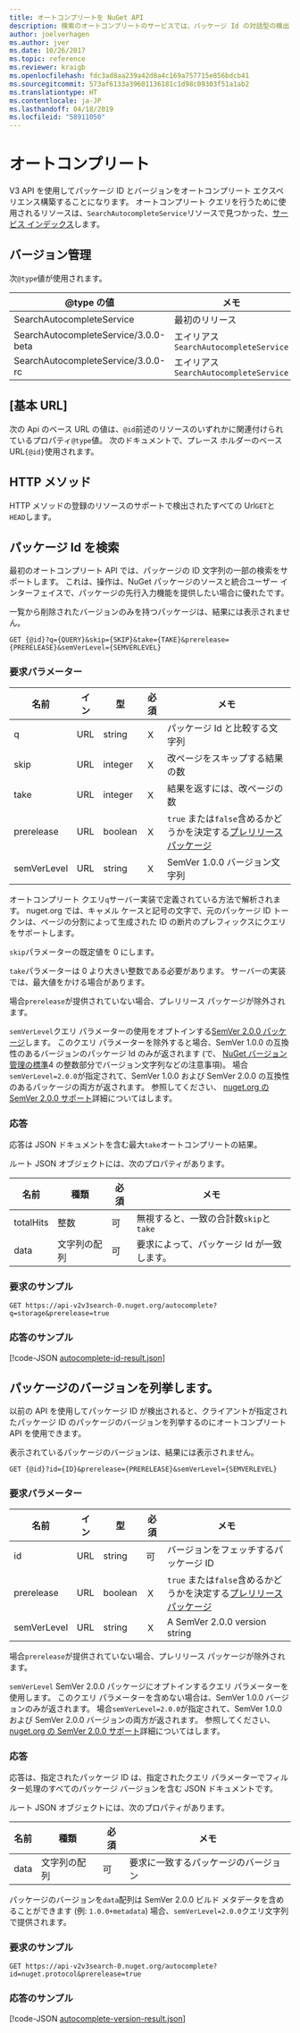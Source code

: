 ```yaml
---
title: オートコンプリートを NuGet API
description: 検索のオートコンプリートのサービスでは、パッケージ Id の対話型の検出とバージョンをサポートします。
author: joelverhagen
ms.author: jver
ms.date: 10/26/2017
ms.topic: reference
ms.reviewer: kraigb
ms.openlocfilehash: fdc3ad8aa239a42d8a4c169a757715e856bdcb41
ms.sourcegitcommit: 573af6133a39601136181c1d98c09303f51a1ab2
ms.translationtype: HT
ms.contentlocale: ja-JP
ms.lasthandoff: 04/18/2019
ms.locfileid: "58911050"
---
```

# <a name="autocomplete"></a>オートコンプリート

V3 API を使用してパッケージ ID とバージョンをオートコンプリート エクスペリエンス構築することになります。 オートコンプリート クエリを行うために使用されるリソースは、`SearchAutocompleteService`リソースで見つかった、[サービス インデックス](service-index.md)します。

## <a name="versioning"></a>バージョン管理

次`@type`値が使用されます。

@type の値                          | メモ
------------------------------------ | -----
SearchAutocompleteService            | 最初のリリース
SearchAutocompleteService/3.0.0-beta | エイリアス `SearchAutocompleteService`
SearchAutocompleteService/3.0.0-rc   | エイリアス `SearchAutocompleteService`

## <a name="base-url"></a>[基本 URL]

次の Api のベース URL の値は、`@id`前述のリソースのいずれかに関連付けられているプロパティ`@type`値。 次のドキュメントで、プレース ホルダーのベース URL`{@id}`使用されます。

## <a name="http-methods"></a>HTTP メソッド

HTTP メソッドの登録のリソースのサポートで検出されたすべての Url`GET`と`HEAD`します。

## <a name="search-for-package-ids"></a>パッケージ Id を検索

最初のオートコンプリート API では、パッケージの ID 文字列の一部の検索をサポートします。 これは、操作は、NuGet パッケージのソースと統合ユーザー インターフェイスで、パッケージの先行入力機能を提供したい場合に優れたです。

一覧から削除されたバージョンのみを持つパッケージは、結果には表示されません。

    GET {@id}?q={QUERY}&skip={SKIP}&take={TAKE}&prerelease={PRERELEASE}&semVerLevel={SEMVERLEVEL}

### <a name="request-parameters"></a>要求パラメーター

名前        | イン     | 型    | 必須 | メモ
----------- | ------ | ------- | -------- | -----
q           | URL    | string  | Ｘ       | パッケージ Id と比較する文字列
skip        | URL    | integer | Ｘ       | 改ページをスキップする結果の数
take        | URL    | integer | Ｘ       | 結果を返すには、改ページの数
prerelease  | URL    | boolean | Ｘ       | `true` または`false`含めるかどうかを決定する[プレリリース パッケージ](../create-packages/prerelease-packages.md)
semVerLevel | URL    | string  | Ｘ       | SemVer 1.0.0 バージョン文字列 

オートコンプリート クエリ`q`サーバー実装で定義されている方法で解析されます。 nuget.org では、キャメル ケースと記号の文字で、元のパッケージ ID トークンは、ページの分割によって生成された ID の断片のプレフィックスにクエリをサポートします。

`skip`パラメーターの既定値を 0 にします。

`take`パラメーターは 0 より大きい整数である必要があります。 サーバーの実装では、最大値をかける場合があります。

場合`prerelease`が提供されていない場合、プレリリース パッケージが除外されます。

`semVerLevel`クエリ パラメーターの使用をオプトインする[SemVer 2.0.0 パッケージ](https://github.com/NuGet/Home/wiki/SemVer2-support-for-nuget.org-%28server-side%29#identifying-semver-v200-packages)します。
このクエリ パラメーターを除外すると場合、SemVer 1.0.0 の互換性のあるバージョンのパッケージ Id のみが返されます (で、 [NuGet バージョン管理の標準](../reference/package-versioning.md)4 の整数部分でバージョン文字列などの注意事項)。
場合`semVerLevel=2.0.0`が指定されて、SemVer 1.0.0 および SemVer 2.0.0 の互換性のあるパッケージの両方が返されます。 参照してください、 [nuget.org の SemVer 2.0.0 サポート](https://github.com/NuGet/Home/wiki/SemVer2-support-for-nuget.org-%28server-side%29)詳細についてはします。

### <a name="response"></a>応答

応答は JSON ドキュメントを含む最大`take`オートコンプリートの結果。

ルート JSON オブジェクトには、次のプロパティがあります。

名前      | 種類             | 必須 | メモ
--------- | ---------------- | -------- | -----
totalHits | 整数          | 可      | 無視すると、一致の合計数`skip`と `take`
data      | 文字列の配列 | 可      | 要求によって、パッケージ Id が一致します。

### <a name="sample-request"></a>要求のサンプル

    GET https://api-v2v3search-0.nuget.org/autocomplete?q=storage&prerelease=true

### <a name="sample-response"></a>応答のサンプル

[!code-JSON [autocomplete-id-result.json](./_data/autocomplete-id-result.json)]

## <a name="enumerate-package-versions"></a>パッケージのバージョンを列挙します。

以前の API を使用してパッケージ ID が検出されると、クライアントが指定されたパッケージ ID のパッケージのバージョンを列挙するのにオートコンプリート API を使用できます。

表示されているパッケージのバージョンは、結果には表示されません。

    GET {@id}?id={ID}&prerelease={PRERELEASE}&semVerLevel={SEMVERLEVEL}

### <a name="request-parameters"></a>要求パラメーター

名前        | イン     | 型    | 必須 | メモ
----------- | ------ | ------- | -------- | -----
id          | URL    | string  | 可      | バージョンをフェッチするパッケージ ID
prerelease  | URL    | boolean | Ｘ       | `true` または`false`含めるかどうかを決定する[プレリリース パッケージ](../create-packages/prerelease-packages.md)
semVerLevel | URL    | string  | Ｘ       | A SemVer 2.0.0 version string 

場合`prerelease`が提供されていない場合、プレリリース パッケージが除外されます。

`semVerLevel` SemVer 2.0.0 パッケージにオプトインするクエリ パラメーターを使用します。 このクエリ パラメーターを含めない場合は、SemVer 1.0.0 バージョンのみが返されます。 場合`semVerLevel=2.0.0`が指定されて、SemVer 1.0.0 および SemVer 2.0.0 バージョンの両方が返されます。 参照してください、 [nuget.org の SemVer 2.0.0 サポート](https://github.com/NuGet/Home/wiki/SemVer2-support-for-nuget.org-%28server-side%29)詳細についてはします。

### <a name="response"></a>応答

応答は、指定されたパッケージ ID は、指定されたクエリ パラメーターでフィルター処理のすべてのパッケージ バージョンを含む JSON ドキュメントです。

ルート JSON オブジェクトには、次のプロパティがあります。

名前      | 種類             | 必須 | メモ
--------- | ---------------- | -------- | -----
data      | 文字列の配列 | 可      | 要求に一致するパッケージのバージョン

パッケージのバージョンを`data`配列は SemVer 2.0.0 ビルド メタデータを含めることができます (例: `1.0.0+metadata`) 場合、`semVerLevel=2.0.0`クエリ文字列で提供されます。

### <a name="sample-request"></a>要求のサンプル

    GET https://api-v2v3search-0.nuget.org/autocomplete?id=nuget.protocol&prerelease=true

### <a name="sample-response"></a>応答のサンプル

[!code-JSON [autocomplete-version-result.json](./_data/autocomplete-version-result.json)]
